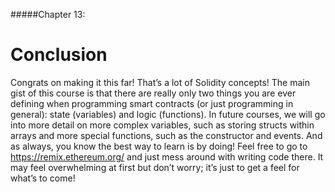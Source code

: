 #####Chapter 13:

# Conclusion

<!-- <ContentWrapp>
  <div class="imgContainer">
    <img alt="story_image_2_0" src="/images/chapter/man.svg" width="150px" height="150px">
  </div>

  <div class="itemsContainer">
    <div class="item-text">
     Chainlink can be used for a lot more than dynamic NFTs. Whenever you need to connect the off-chain world to the on-chain world, Chainlink is the perfect solution.  
    </div>
  </div>
</ContentWrapp> -->

Congrats on making it this far! That’s a lot of Solidity concepts! The main gist of this course is that there are really only two things you are ever defining when programming smart contracts (or just programming in general): state (variables) and logic (functions). In future courses, we will go into more detail on more complex variables, such as storing structs within arrays and more special functions, such as the constructor and events. And as always, you know the best way to learn is by doing! Feel free to go to https://remix.ethereum.org/ and just mess around with writing code there. It may feel overwhelming at first but don’t worry; it’s just to get a feel for what’s to come!
